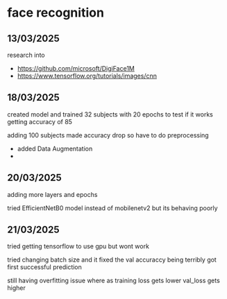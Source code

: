 # face recognition

## 13/03/2025
research into 
- https://github.com/microsoft/DigiFace1M
- https://www.tensorflow.org/tutorials/images/cnn

## 18/03/2025

created model and trained 32 subjects with 20 epochs to test if it works
getting accuracy of 85

adding 100 subjects made accuracy drop so have to do preprocessing

- added Data Augmentation
-

## 20/03/2025

adding more layers and epochs

tried EfficientNetB0 model instead of mobilenetv2 but its behaving poorly

## 21/03/2025

tried getting tensorflow to use gpu but wont work

tried changing batch size and it fixed the val accuraccy being terribly
got first successful prediction 

still having overfitting issue where as training loss gets lower val_loss gets higher